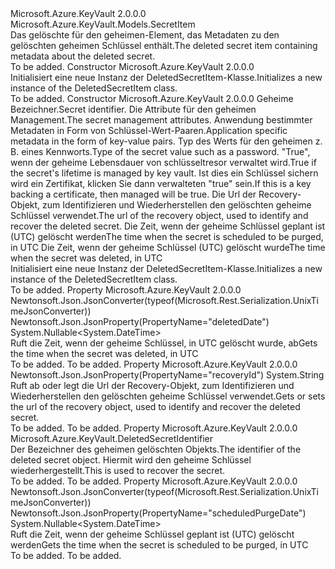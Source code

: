 <Type Name="DeletedSecretItem" FullName="Microsoft.Azure.KeyVault.Models.DeletedSecretItem">
  <TypeSignature Language="C#" Value="public class DeletedSecretItem : Microsoft.Azure.KeyVault.Models.SecretItem" />
  <TypeSignature Language="ILAsm" Value=".class public auto ansi beforefieldinit DeletedSecretItem extends Microsoft.Azure.KeyVault.Models.SecretItem" />
  <TypeSignature Language="DocId" Value="T:Microsoft.Azure.KeyVault.Models.DeletedSecretItem" />
  <TypeSignature Language="VB.NET" Value="Public Class DeletedSecretItem&#xA;Inherits SecretItem" />
  <TypeSignature Language="F#" Value="type DeletedSecretItem = class&#xA;    inherit SecretItem" />
  <AssemblyInfo>
    <AssemblyName>Microsoft.Azure.KeyVault</AssemblyName>
    <AssemblyVersion>2.0.0.0</AssemblyVersion>
  </AssemblyInfo>
  <Base>
    <BaseTypeName>Microsoft.Azure.KeyVault.Models.SecretItem</BaseTypeName>
  </Base>
  <Interfaces />
  <Docs>
    <summary>
            <span data-ttu-id="de260-101">Das gelöschte für den geheimen-Element, das Metadaten zu den gelöschten geheimen Schlüssel enthält.</span><span class="sxs-lookup"><span data-stu-id="de260-101">The deleted secret item containing metadata about the deleted secret.</span></span>
            </summary>
    <remarks>To be added.</remarks>
  </Docs>
  <Members>
    <Member MemberName=".ctor">
      <MemberSignature Language="C#" Value="public DeletedSecretItem ();" />
      <MemberSignature Language="ILAsm" Value=".method public hidebysig specialname rtspecialname instance void .ctor() cil managed" />
      <MemberSignature Language="DocId" Value="M:Microsoft.Azure.KeyVault.Models.DeletedSecretItem.#ctor" />
      <MemberSignature Language="VB.NET" Value="Public Sub New ()" />
      <MemberType>Constructor</MemberType>
      <AssemblyInfo>
        <AssemblyName>Microsoft.Azure.KeyVault</AssemblyName>
        <AssemblyVersion>2.0.0.0</AssemblyVersion>
      </AssemblyInfo>
      <Parameters />
      <Docs>
        <summary>
            <span data-ttu-id="de260-102">Initialisiert eine neue Instanz der DeletedSecretItem-Klasse.</span><span class="sxs-lookup"><span data-stu-id="de260-102">Initializes a new instance of the DeletedSecretItem class.</span></span>
            </summary>
        <remarks>To be added.</remarks>
      </Docs>
    </Member>
    <Member MemberName=".ctor">
      <MemberSignature Language="C#" Value="public DeletedSecretItem (string id = null, Microsoft.Azure.KeyVault.Models.SecretAttributes attributes = null, System.Collections.Generic.IDictionary&lt;string,string&gt; tags = null, string contentType = null, Nullable&lt;bool&gt; managed = null, string recoveryId = null, Nullable&lt;DateTime&gt; scheduledPurgeDate = null, Nullable&lt;DateTime&gt; deletedDate = null);" />
      <MemberSignature Language="ILAsm" Value=".method public hidebysig specialname rtspecialname instance void .ctor(string id, class Microsoft.Azure.KeyVault.Models.SecretAttributes attributes, class System.Collections.Generic.IDictionary`2&lt;string, string&gt; tags, string contentType, valuetype System.Nullable`1&lt;bool&gt; managed, string recoveryId, valuetype System.Nullable`1&lt;valuetype System.DateTime&gt; scheduledPurgeDate, valuetype System.Nullable`1&lt;valuetype System.DateTime&gt; deletedDate) cil managed" />
      <MemberSignature Language="DocId" Value="M:Microsoft.Azure.KeyVault.Models.DeletedSecretItem.#ctor(System.String,Microsoft.Azure.KeyVault.Models.SecretAttributes,System.Collections.Generic.IDictionary{System.String,System.String},System.String,System.Nullable{System.Boolean},System.String,System.Nullable{System.DateTime},System.Nullable{System.DateTime})" />
      <MemberSignature Language="VB.NET" Value="Public Sub New (Optional id As String = null, Optional attributes As SecretAttributes = null, Optional tags As IDictionary(Of String, String) = null, Optional contentType As String = null, Optional managed As Nullable(Of Boolean) = null, Optional recoveryId As String = null, Optional scheduledPurgeDate As Nullable(Of DateTime) = null, Optional deletedDate As Nullable(Of DateTime) = null)" />
      <MemberSignature Language="F#" Value="new Microsoft.Azure.KeyVault.Models.DeletedSecretItem : string * Microsoft.Azure.KeyVault.Models.SecretAttributes * System.Collections.Generic.IDictionary&lt;string, string&gt; * string * Nullable&lt;bool&gt; * string * Nullable&lt;DateTime&gt; * Nullable&lt;DateTime&gt; -&gt; Microsoft.Azure.KeyVault.Models.DeletedSecretItem" Usage="new Microsoft.Azure.KeyVault.Models.DeletedSecretItem (id, attributes, tags, contentType, managed, recoveryId, scheduledPurgeDate, deletedDate)" />
      <MemberType>Constructor</MemberType>
      <AssemblyInfo>
        <AssemblyName>Microsoft.Azure.KeyVault</AssemblyName>
        <AssemblyVersion>2.0.0.0</AssemblyVersion>
      </AssemblyInfo>
      <Parameters>
        <Parameter Name="id" Type="System.String" />
        <Parameter Name="attributes" Type="Microsoft.Azure.KeyVault.Models.SecretAttributes" />
        <Parameter Name="tags" Type="System.Collections.Generic.IDictionary&lt;System.String,System.String&gt;" />
        <Parameter Name="contentType" Type="System.String" />
        <Parameter Name="managed" Type="System.Nullable&lt;System.Boolean&gt;" />
        <Parameter Name="recoveryId" Type="System.String" />
        <Parameter Name="scheduledPurgeDate" Type="System.Nullable&lt;System.DateTime&gt;" />
        <Parameter Name="deletedDate" Type="System.Nullable&lt;System.DateTime&gt;" />
      </Parameters>
      <Docs>
        <param name="id"><span data-ttu-id="de260-103">Geheime Bezeichner.</span><span class="sxs-lookup"><span data-stu-id="de260-103">Secret identifier.</span></span></param>
        <param name="attributes"><span data-ttu-id="de260-104">Die Attribute für den geheimen Management.</span><span class="sxs-lookup"><span data-stu-id="de260-104">The secret management attributes.</span></span></param>
        <param name="tags"><span data-ttu-id="de260-105">Anwendung bestimmter Metadaten in Form von Schlüssel-Wert-Paaren.</span><span class="sxs-lookup"><span data-stu-id="de260-105">Application specific metadata in the form of key-value pairs.</span></span></param>
        <param name="contentType"><span data-ttu-id="de260-106">Typ des Werts für den geheimen z. B. eines Kennworts.</span><span class="sxs-lookup"><span data-stu-id="de260-106">Type of the secret value such as a password.</span></span></param>
        <param name="managed"><span data-ttu-id="de260-107">"True", wenn der geheime Lebensdauer von schlüsseltresor verwaltet wird.</span><span class="sxs-lookup"><span data-stu-id="de260-107">True if the secret's lifetime is managed by key vault.</span></span> <span data-ttu-id="de260-108">Ist dies ein Schlüssel sichern wird ein Zertifikat, klicken Sie dann verwalteten "true" sein.</span><span class="sxs-lookup"><span data-stu-id="de260-108">If this is a key backing a certificate, then managed will be true.</span></span></param>
        <param name="recoveryId"><span data-ttu-id="de260-109">Die Url der Recovery-Objekt, zum Identifizieren und Wiederherstellen den gelöschten geheime Schlüssel verwendet.</span><span class="sxs-lookup"><span data-stu-id="de260-109">The url of the recovery object, used to identify and recover the deleted secret.</span></span></param>
        <param name="scheduledPurgeDate"><span data-ttu-id="de260-110">Die Zeit, wenn der geheime Schlüssel geplant ist (UTC) gelöscht werden</span><span class="sxs-lookup"><span data-stu-id="de260-110">The time when the secret is scheduled to be purged, in UTC</span></span></param>
        <param name="deletedDate"><span data-ttu-id="de260-111">Die Zeit, wenn der geheime Schlüssel (UTC) gelöscht wurde</span><span class="sxs-lookup"><span data-stu-id="de260-111">The time when the secret was deleted, in UTC</span></span></param>
        <summary>
            <span data-ttu-id="de260-112">Initialisiert eine neue Instanz der DeletedSecretItem-Klasse.</span><span class="sxs-lookup"><span data-stu-id="de260-112">Initializes a new instance of the DeletedSecretItem class.</span></span>
            </summary>
        <remarks>To be added.</remarks>
      </Docs>
    </Member>
    <Member MemberName="DeletedDate">
      <MemberSignature Language="C#" Value="public Nullable&lt;DateTime&gt; DeletedDate { get; }" />
      <MemberSignature Language="ILAsm" Value=".property instance valuetype System.Nullable`1&lt;valuetype System.DateTime&gt; DeletedDate" />
      <MemberSignature Language="DocId" Value="P:Microsoft.Azure.KeyVault.Models.DeletedSecretItem.DeletedDate" />
      <MemberSignature Language="VB.NET" Value="Public ReadOnly Property DeletedDate As Nullable(Of DateTime)" />
      <MemberSignature Language="F#" Value="member this.DeletedDate : Nullable&lt;DateTime&gt;" Usage="Microsoft.Azure.KeyVault.Models.DeletedSecretItem.DeletedDate" />
      <MemberType>Property</MemberType>
      <AssemblyInfo>
        <AssemblyName>Microsoft.Azure.KeyVault</AssemblyName>
        <AssemblyVersion>2.0.0.0</AssemblyVersion>
      </AssemblyInfo>
      <Attributes>
        <Attribute>
          <AttributeName>Newtonsoft.Json.JsonConverter(typeof(Microsoft.Rest.Serialization.UnixTimeJsonConverter))</AttributeName>
        </Attribute>
        <Attribute>
          <AttributeName>Newtonsoft.Json.JsonProperty(PropertyName="deletedDate")</AttributeName>
        </Attribute>
      </Attributes>
      <ReturnValue>
        <ReturnType>System.Nullable&lt;System.DateTime&gt;</ReturnType>
      </ReturnValue>
      <Docs>
        <summary>
            <span data-ttu-id="de260-113">Ruft die Zeit, wenn der geheime Schlüssel, in UTC gelöscht wurde, ab</span><span class="sxs-lookup"><span data-stu-id="de260-113">Gets the time when the secret was deleted, in UTC</span></span>
            </summary>
        <value>To be added.</value>
        <remarks>To be added.</remarks>
      </Docs>
    </Member>
    <Member MemberName="RecoveryId">
      <MemberSignature Language="C#" Value="public string RecoveryId { get; set; }" />
      <MemberSignature Language="ILAsm" Value=".property instance string RecoveryId" />
      <MemberSignature Language="DocId" Value="P:Microsoft.Azure.KeyVault.Models.DeletedSecretItem.RecoveryId" />
      <MemberSignature Language="VB.NET" Value="Public Property RecoveryId As String" />
      <MemberSignature Language="F#" Value="member this.RecoveryId : string with get, set" Usage="Microsoft.Azure.KeyVault.Models.DeletedSecretItem.RecoveryId" />
      <MemberType>Property</MemberType>
      <AssemblyInfo>
        <AssemblyName>Microsoft.Azure.KeyVault</AssemblyName>
        <AssemblyVersion>2.0.0.0</AssemblyVersion>
      </AssemblyInfo>
      <Attributes>
        <Attribute>
          <AttributeName>Newtonsoft.Json.JsonProperty(PropertyName="recoveryId")</AttributeName>
        </Attribute>
      </Attributes>
      <ReturnValue>
        <ReturnType>System.String</ReturnType>
      </ReturnValue>
      <Docs>
        <summary>
            <span data-ttu-id="de260-114">Ruft ab oder legt die Url der Recovery-Objekt, zum Identifizieren und Wiederherstellen den gelöschten geheime Schlüssel verwendet.</span><span class="sxs-lookup"><span data-stu-id="de260-114">Gets or sets the url of the recovery object, used to identify and recover the deleted secret.</span></span>
            </summary>
        <value>To be added.</value>
        <remarks>To be added.</remarks>
      </Docs>
    </Member>
    <Member MemberName="RecoveryIdentifier">
      <MemberSignature Language="C#" Value="public Microsoft.Azure.KeyVault.DeletedSecretIdentifier RecoveryIdentifier { get; }" />
      <MemberSignature Language="ILAsm" Value=".property instance class Microsoft.Azure.KeyVault.DeletedSecretIdentifier RecoveryIdentifier" />
      <MemberSignature Language="DocId" Value="P:Microsoft.Azure.KeyVault.Models.DeletedSecretItem.RecoveryIdentifier" />
      <MemberSignature Language="VB.NET" Value="Public ReadOnly Property RecoveryIdentifier As DeletedSecretIdentifier" />
      <MemberSignature Language="F#" Value="member this.RecoveryIdentifier : Microsoft.Azure.KeyVault.DeletedSecretIdentifier" Usage="Microsoft.Azure.KeyVault.Models.DeletedSecretItem.RecoveryIdentifier" />
      <MemberType>Property</MemberType>
      <AssemblyInfo>
        <AssemblyName>Microsoft.Azure.KeyVault</AssemblyName>
        <AssemblyVersion>2.0.0.0</AssemblyVersion>
      </AssemblyInfo>
      <ReturnValue>
        <ReturnType>Microsoft.Azure.KeyVault.DeletedSecretIdentifier</ReturnType>
      </ReturnValue>
      <Docs>
        <summary>
            <span data-ttu-id="de260-115">Der Bezeichner des geheimen gelöschten Objekts.</span><span class="sxs-lookup"><span data-stu-id="de260-115">The identifier of the deleted secret object.</span></span> <span data-ttu-id="de260-116">Hiermit wird den geheime Schlüssel wiederhergestellt.</span><span class="sxs-lookup"><span data-stu-id="de260-116">This is used to recover the secret.</span></span>
            </summary>
        <value>To be added.</value>
        <remarks>To be added.</remarks>
      </Docs>
    </Member>
    <Member MemberName="ScheduledPurgeDate">
      <MemberSignature Language="C#" Value="public Nullable&lt;DateTime&gt; ScheduledPurgeDate { get; }" />
      <MemberSignature Language="ILAsm" Value=".property instance valuetype System.Nullable`1&lt;valuetype System.DateTime&gt; ScheduledPurgeDate" />
      <MemberSignature Language="DocId" Value="P:Microsoft.Azure.KeyVault.Models.DeletedSecretItem.ScheduledPurgeDate" />
      <MemberSignature Language="VB.NET" Value="Public ReadOnly Property ScheduledPurgeDate As Nullable(Of DateTime)" />
      <MemberSignature Language="F#" Value="member this.ScheduledPurgeDate : Nullable&lt;DateTime&gt;" Usage="Microsoft.Azure.KeyVault.Models.DeletedSecretItem.ScheduledPurgeDate" />
      <MemberType>Property</MemberType>
      <AssemblyInfo>
        <AssemblyName>Microsoft.Azure.KeyVault</AssemblyName>
        <AssemblyVersion>2.0.0.0</AssemblyVersion>
      </AssemblyInfo>
      <Attributes>
        <Attribute>
          <AttributeName>Newtonsoft.Json.JsonConverter(typeof(Microsoft.Rest.Serialization.UnixTimeJsonConverter))</AttributeName>
        </Attribute>
        <Attribute>
          <AttributeName>Newtonsoft.Json.JsonProperty(PropertyName="scheduledPurgeDate")</AttributeName>
        </Attribute>
      </Attributes>
      <ReturnValue>
        <ReturnType>System.Nullable&lt;System.DateTime&gt;</ReturnType>
      </ReturnValue>
      <Docs>
        <summary>
            <span data-ttu-id="de260-117">Ruft die Zeit, wenn der geheime Schlüssel geplant ist (UTC) gelöscht werden</span><span class="sxs-lookup"><span data-stu-id="de260-117">Gets the time when the secret is scheduled to be purged, in UTC</span></span>
            </summary>
        <value>To be added.</value>
        <remarks>To be added.</remarks>
      </Docs>
    </Member>
  </Members>
</Type>